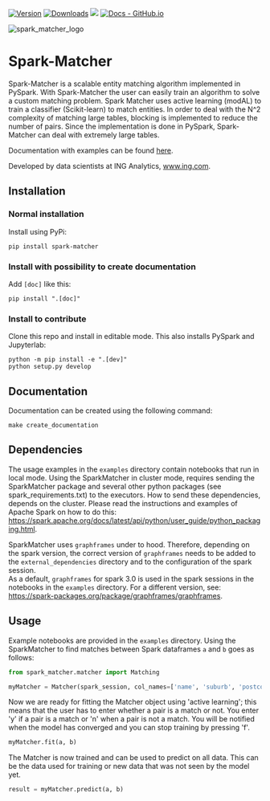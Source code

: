 <!--- BADGES: START --->
[![Version](https://img.shields.io/pypi/v/spark-matcher)](https://pypi.org/project/spark-matcher/)
[![Downloads](https://pepy.tech/badge/spark-matcher)](https://pepy.tech/project/spark-matcher)
![](https://img.shields.io/github/license/ing-bank/spark-matcher)
[![Docs - GitHub.io](https://img.shields.io/static/v1?logo=readthdocs&style=flat&color=pink&label=docs&message=spark-matcher)][#docs-package]

[#docs-package]: https://spark-matcher.readthedocs.io/en/latest/
<!--- BADGES: END --->

![spark_matcher_logo](https://spark-matcher.readthedocs.io/en/latest/_images/spark_matcher_logo.png)

# Spark-Matcher

Spark-Matcher is a scalable entity matching algorithm implemented in PySpark. With Spark-Matcher the user can easily
train an algorithm to solve a custom matching problem. Spark Matcher uses active learning (modAL) to train a
classifier (Scikit-learn) to match entities. In order to deal with the N^2 complexity of matching large tables, blocking is
implemented to reduce the number of pairs. Since the implementation is done in PySpark, Spark-Matcher can deal with
extremely large tables.

Documentation with examples can be found [here](https://spark-matcher.readthedocs.io/en/latest/).

Developed by data scientists at ING Analytics, www.ing.com.

## Installation

### Normal installation

Install using PyPi:

```
pip install spark-matcher
```

### Install with possibility to create documentation

Add `[doc]` like this:

```
pip install ".[doc]"
```

### Install to contribute

Clone this repo and install in editable mode. This also installs PySpark and Jupyterlab:

```
python -m pip install -e ".[dev]"
python setup.py develop
```

## Documentation

Documentation can be created using the following command:

```
make create_documentation
```

## Dependencies

The usage examples in the `examples` directory contain notebooks that run in local mode. 
Using the SparkMatcher in cluster mode, requires sending the SparkMatcher package and several other python packages (see spark_requirements.txt) to the executors.
How to send these dependencies, depends on the cluster. 
Please read the instructions and examples of Apache Spark on how to do this: https://spark.apache.org/docs/latest/api/python/user_guide/python_packaging.html.

SparkMatcher uses `graphframes` under to hood. 
Therefore, depending on the spark version, the correct version of `graphframes` needs to be added to the `external_dependencies` directory and to the configuration of the spark session.  
As a default, `graphframes` for spark 3.0 is used in the spark sessions in the notebooks in the `examples` directory. 
For a different version, see: https://spark-packages.org/package/graphframes/graphframes.

## Usage

Example notebooks are provided in the `examples` directory.
Using the SparkMatcher to find matches between Spark
dataframes `a` and `b` goes as follows:

```python
from spark_matcher.matcher import Matching

myMatcher = Matcher(spark_session, col_names=['name', 'suburb', 'postcode'])
```

Now we are ready for fitting the Matcher object using 'active learning'; this means that the user has to enter whether a
pair is a match or not. You enter 'y' if a pair is a match or 'n' when a pair is not a match. You will be notified when
the model has converged and you can stop training by pressing 'f'.

```python
myMatcher.fit(a, b)
```

The Matcher is now trained and can be used to predict on all data. This can be the data used for training or new data
that was not seen by the model yet.

```python
result = myMatcher.predict(a, b)
```
